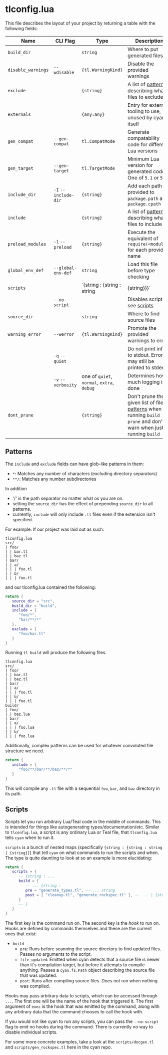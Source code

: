 # tlconfig.lua

This file describes the layout of your project by returning a table with the following fields:

| Name               | CLI Flag             | Type                | Description |
| ------------------ | -------------------- | ------------------- | ----------- |
| `build_dir`        |                      | `string`            | Where to put generated files |
| `disable_warnings` | `--wdisable`         | `{tl.WarningKind}`  | Disable the provided warnings |
| `exclude`          |                      | `{string}`          | A list of [patterns](#Patterns) describing what files to exclude |
| `externals`        |                      | `{any:any}`         | Entry for external tooling to use, unused by cyan itself |
| `gen_compat`       | `--gen-compat`       | `tl.CompatMode`     | Generate compatability code for different Lua versions |
| `gen_target`       | `--gen-target`       | `tl.TargetMode`     | Minimum Lua version for generated code. One of `5.1` or `5.3` |
| `include_dir`      | `-I` `--include-dir` | `{string}`          | Add each path provided to `package.path` and `package.cpath` |
| `include`          |                      | `{string}`          | A list of [patterns](#Patterns) describing what files to include |
| `preload_modules`  | `-l` `--preload`     | `{string}`          | Execute the equivalent of `require(<module>)` for each provided name |
| `global_env_def`   | `--global-env-def`   | `string`            | Load this file before type checking |
| `scripts`          |                      | `{string : {string : string | {string}}}` | A map of commands and hooks to filenames, see [scripts](#Scripts) |
|                    | `--no-script`        |                     | Disables scripts, see [scripts](#Scripts) |
| `source_dir`       |                      | `string`            | Where to find source files |
| `warning_error`    | `--werror`           | `{tl.WarningKind}`  | Promote the provided warnings to errors |
|                    | `-q` `--quiet`       |                     | Do not print info to stdout. Errors may still be printed to stderr |
|                    | `-v` `--verbosity`   | one of `quiet`, `normal`, `extra`, `debug` |  Determines how much logging is done |
| `dont_prune`       |                      | `{string}`          | Don't prune the given list of file [patterns](#Patterns) when running `build --prune` and don't warn when just running `build` |

## Patterns

The `include` and `exclude` fields can have glob-like patterns in them:
- `*`: Matches any number of characters (excluding directory separators)
- `**/`: Matches any number subdirectories

In addition
- '/' is the path separator no matter what os you are on.
- setting the `source_dir` has the effect of prepending `source_dir` to all patterns.
- currently, `include` will only include `.tl` files even if the extension isn't specified.

For example:
If our project was laid out as such:
```
tlconfig.lua
src/
| foo/
| | bar.tl
| | baz.tl
| bar/
| | a/
| | | foo.tl
| | b/
| | | foo.tl
```

and our tlconfig.lua contained the following:
```lua
return {
   source_dir = "src",
   build_dir = "build",
   include = {
      "foo/*",
      "bar/**/*"
   },
   exclude = {
      "foo/bar.tl"
   }
}
```

Running `tl build` will produce the following files.
```
tlconfig.lua
src/
| foo/
| | bar.tl
| | baz.tl
| bar/
| | a/
| | | foo.tl
| | b/
| | | foo.tl
build/
| foo/
| | baz.lua
| bar/
| | a/
| | | foo.lua
| | b/
| | | foo.lua
```

Additionally, complex patterns can be used for whatever convoluted file structure we need.
```lua
return {
   include = {
      "foo/**/bar/**/baz/**/*"
   }
}
```
This will compile any `.tl` file with a sequential `foo`, `bar`, and `baz` directory in its path.

## Scripts

Scripts let you run arbitrary Lua/Teal code in the middle of commands. This is intended for things like autogenerating types/documentation/etc. Similar to `tlconfig.lua`, a script is any ordinary Lua or Teal file, that `tlconfig.lua` tells `cyan` when to run it.

`scripts` is a bunch of nested maps (specifically `{string : {string : string | {string}}`) that tell `cyan` on what commands to run the scripts and when. The type is quite daunting to look at so an example is more elucidating:

```lua
return {
   scripts = {
      -- {string : ...
      build = {
         -- ... {string :
         pre = "generate_types.tl", -- ... string
         post = { "cleanup.tl", "generate_rockspec.tl" }, -- ... | {string} }
      }
      -- }
   }
}
```

The first key is the command run on. The second key is the _hook_ to run on. Hooks are defined by commands themselves and these are the current ones that exist:

 - `build`
   - `pre`: Runs before scanning the source directory to find updated files. Passes no arguments to the script.
   - `file_updated`: Emitted when cyan detects that a source file is newer than it's compilation target, but before it attempts to compile anything. Passes a `cyan.fs.Path` object describing the source file that was updated.
   - `post`: Runs after compiling source files. Does not run when nothing was compiled.

Hooks may pass arbitrary data to scripts, which can be accessed through `...`. The first one will be the name of the hook that triggered it.
The first argument of `exec` is the hook that was emitted by the command, along with any arbitrary data that the command chooses to call the hook with.

If you would not like cyan to run any scripts, you can pass the `--no-script` flag to emit no hooks during the command. There is currently no way to disable individual scripts.

For some more concrete examples, take a look at the `scripts/docgen.tl` and `scripts/gen_rockspec.tl` here in the cyan repo.
